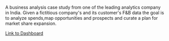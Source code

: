 A business analysis case study from one of the leading analytics company in India. Given a fictitious company's and its customer's F&B data the goal is to analyze spends,map opportunities and prospects and curate a plan for market share expansion.

[Link to Dashboard](https://public.tableau.com/app/profile/sankalp4/viz/FBBusinessAnalysis/Dashboard1)
